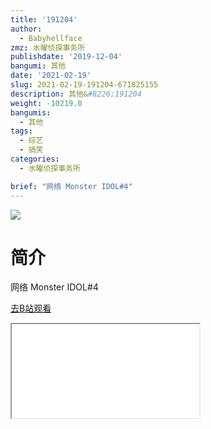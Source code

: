 ```yaml
---
title: '191204'
author:
  - Babyhellface
zmz: 水曜侦探事务所
publishdate: '2019-12-04'
bangumi: 其他
date: '2021-02-19'
slug: 2021-02-19-191204-671825155
description: 其他&#8226;191204
weight: -10219.0
bangumis:
  - 其他
tags:
  - 综艺
  - 搞笑
categories:
  - 水曜侦探事务所

brief: "网络 Monster IDOL#4"
---
```

![](https://raw.githubusercontent.com/tcgriffith/owaraisite/master/static/tmpimg/9eaa649792bc67c480139f855a0edaad09d3486c.jpg.480.jpg)
# 简介  
网络
Monster IDOL#4  

[去B站观看](https://www.bilibili.com/video/av671825155/)
<div class ="resp-container"><iframe class="testiframe" src="//player.bilibili.com/player.html?aid=671825155"", scrolling="no", allowfullscreen="true" > </iframe></div> 
